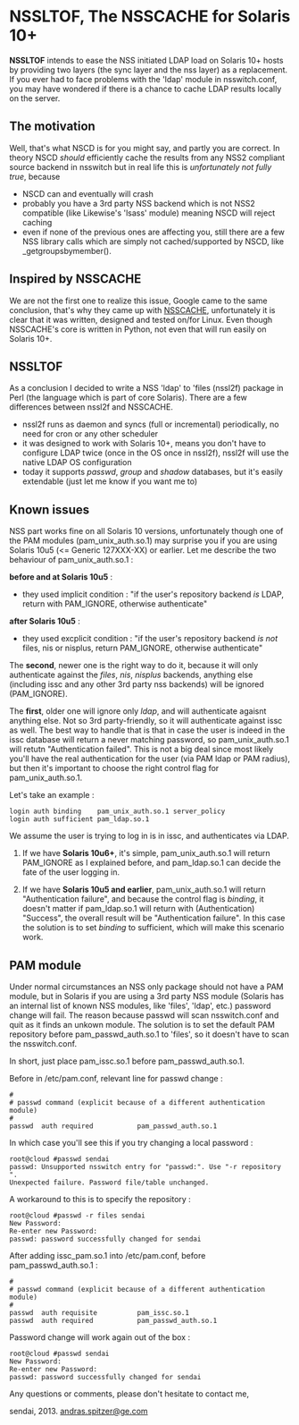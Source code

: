# NSSLTOF, The NSSCACHE for Solaris 10+ #

**NSSLTOF** intends to ease the NSS initiated LDAP load on Solaris 10+ hosts 
by providing two layers (the sync layer and the nss layer) as a replacement. 
If you ever had to face problems with the 'ldap' module in nsswitch.conf, 
you may have wondered if there is a chance to cache LDAP results locally on 
the server.

## The motivation ##

Well, that's what NSCD is for you might say, and partly you are correct. In 
theory NSCD *should* efficiently cache the results from any NSS2 compliant 
source backend in nsswitch but in real life this is *unfortunately not 
fully true*, because 

- NSCD can and eventually will crash
- probably you have a 3rd party NSS backend which is not NSS2 compatible (like 
  Likewise's 'lsass' module) meaning NSCD will reject caching
- even if none of the previous ones are affecting you, still there are a few NSS 
  library calls which are simply not cached/supported by NSCD, like 
  _getgroupsbymember(). 

## Inspired by NSSCACHE ##

We are not the first one to realize this issue, Google came to the same conclusion, 
that's why they came up with [NSSCACHE](https://code.google.com/p/nsscache), 
unfortunately it is clear that it was written, designed and tested on/for Linux. 
Even though NSSCACHE's core is written in Python, not even that will run easily on 
Solaris 10+.

## NSSLTOF ##

As a conclusion I decided to write a NSS 'ldap' to 'files (nssl2f) package in Perl 
(the language which is part of core Solaris). There are a few differences between 
nssl2f and NSSCACHE.

- nssl2f runs as daemon and syncs (full or incremental) periodically, no need for 
  cron or any other scheduler
- it was designed to work with Solaris 10+, means you don't have to configure LDAP 
  twice (once in the OS once in nssl2f), nssl2f will use the native LDAP OS 
  configuration
- today it supports *passwd*, *group* and *shadow* databases, but it's easily 
  extendable (just let me know if you want me to)
  
## Known issues ##

NSS part works fine on all Solaris 10 versions, unfortunately though one of the PAM 
modules (pam_unix_auth.so.1) may surprise you if you are using Solaris 10u5 
(<= Generic 127XXX-XX) or earlier. Let me describe the two behaviour of 
pam\_unix\_auth.so.1 :

**before and at Solaris 10u5** :
 - they used implicit condition : "if the user's repository backend *is* LDAP, return 
 with PAM_IGNORE, otherwise authenticate"
  
**after Solaris 10u5** :
 - they used excplicit condition : "if the user's repository backend *is not* files, 
 nis or nisplus, return PAM_IGNORE, otherwise authenticate"
  
 
The **second**, newer one is the right way to do it, because it will only authenticate 
against the *files*, *nis*, *nisplus* backends, anything else (including issc and 
any other 3rd party nss backends) will be ignored (PAM_IGNORE).

The **first**, older one will ignore only *ldap*, and will authenticate agaisnt anything 
else. Not so 3rd party-friendly, so it will authenticate against issc as well. The best 
way to handle that is that in case the user is indeed in the issc database will return 
a never matching password, so pam\_unix\_auth.so.1 will retutn "Authentication failed". 
This is not a big deal since most likely you'll have the real authentication for the 
user (via PAM ldap or PAM radius), but then it's important to choose the right control 
flag for pam_unix_auth.so.1.

Let's take an example :

    login auth binding    pam_unix_auth.so.1 server_policy
    login auth sufficient pam_ldap.so.1

We assume the user is trying to log in is in issc, and authenticates via LDAP. 

1. If we have **Solaris 10u6+**, it's simple, pam\_unix\_auth.so.1 will return 
PAM\_IGNORE as I explained before, and pam\_ldap.so.1 can decide the fate of the user 
logging in.

2. If we have **Solaris 10u5 and earlier**, pam\_unix\_auth.so.1 will return "Authentication 
failure", and because the control flag is *binding*, it doesn't matter if pam_ldap.so.1 
will return with (Authentication) "Success", the overall result will be "Authentication 
failure". In this case the solution is to set *binding* to sufficient, which will make 
this scenario work.


## PAM module ##

Under normal circumstances an NSS only package should not have a PAM module, but in Solaris 
if you are using a 3rd party NSS module (Solaris has an internal list of known NSS modules, 
like 'files', 'ldap', etc.) password change will fail. The reason because passwd will scan 
nsswitch.conf and quit as it finds an unkown module. The solution is to set the default PAM 
repository before pam\_passwd\_auth.so.1 to 'files', so it doesn't have to scan the nsswitch.conf. 

In short, just place pam\_issc.so.1 before pam\_passwd\_auth.so.1.

Before in /etc/pam.conf, relevant line for passwd change :


    #
    # passwd command (explicit because of a different authentication module)
    #
    passwd  auth required           pam_passwd_auth.so.1


In which case you'll see this if you try changing a local password :

    root@cloud #passwd sendai
    passwd: Unsupported nsswitch entry for "passwd:". Use "-r repository ".
    Unexpected failure. Password file/table unchanged.

A workaround to this is to specify the repository :

    root@cloud #passwd -r files sendai
    New Password: 
    Re-enter new Password: 
    passwd: password successfully changed for sendai


After adding issc\_pam.so.1 into /etc/pam.conf, before pam\_passwd\_auth.so.1 :

    #
    # passwd command (explicit because of a different authentication module)
    #
    passwd  auth requisite          pam_issc.so.1
    passwd  auth required           pam_passwd_auth.so.1

Password change will work again out of the box :

    root@cloud #passwd sendai
    New Password: 
    Re-enter new Password: 
    passwd: password successfully changed for sendai


Any questions or comments, please don't hesitate to contact me,

sendai, 2013. <andras.spitzer@ge.com>